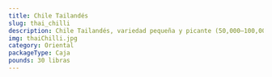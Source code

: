 ```yaml
---
title: Chile Tailandés
slug: thai_chilli
description: Chile Tailandés, variedad pequeña y picante (50,000–100,000 SHU en la escala Scoville), con un sabor frutal e intenso que define platos asiáticos. Esencial en currys, salsas y sopas del sudeste asiático. Concentra vitamina C y antioxidantes , aportando carácter a preparaciones saladas sin sacrificar autenticidad.
img: thaiChilli.jpg
category: Oriental
packageType: Caja
pounds: 30 libras
---
```

